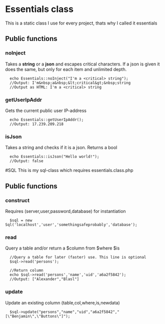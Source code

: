 # Essentials class
This is a static class I use for every project, thats why I called it essentials

## Public functions
### noInject
Takes a **string** or a **json** and escapes critical characters. If a json is given it does the same, but only for each item and unlimited depth.

``` 
  echo Essentials::noInject("I'm a <critical> string");
  //Output: I'm&nbsp;a&nbsp;&lt;critical&gt;&nbsp;string
  //Output as HTML: I'm a <critical> string
```

### getUserIpAddr
Gets the current public user IP-address

``` 
  echo Essentials::getUserIpAddr();
  //Output: 17.239.209.218
```

### isJson
Takes a string and checks if it is a json. Returns a bool

``` 
  echo Essentials::isJson("Hello world!");
  //Output: false
```

#SQL
This is my sql-class which requires essentials.class.php

## Public functions
### construct
Requires (server,user,password,database) for instantiation

``` 
  $sql = new Sql('localhost','user','somethingsafeprobably','database');
```

### read
Query a table and/or return a $column from $where $is

``` 
  //Query a table for later (faster) use. This line is optional
  $sql->read('persons');
  
  //Return column
  echo $sql->read('persons','name','uid','a6a2f5842');
  //Output: ["Alexander","Blasl"]
```

### update
Update an existing column (table,col,where,is,newdata)

``` 
  $sql->update("persons","name","uid","a6a2f5842","[\"Benjamin\",\"Buttons\"]");
```

